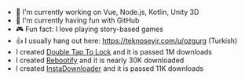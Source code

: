 - 🔭 I'm currently working on Vue, Node.js, Kotlin, Unity 3D
- 🌱 I'm currently having fun with GitHub
- 🎮 Fun fact: I love playing story-based games
- 👍 I usually hang out here: https://teknoseyir.com/u/ozgurg (Turkish)
- I created [Double Tap To Lock](https://dttl.page.link/store) and it is passed 1M downloads
- I created [Rebootify](https://rebootify.page.link/store) and it is nearly 30K downloaded
- I created [InstaDownloader](https://instadownloader.page.link/store) and it is passed 11K downloads
